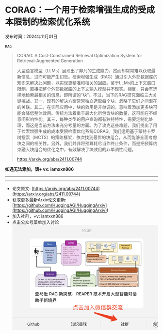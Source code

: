 # CORAG：一个用于检索增强生成的受成本限制的检索优化系统
发布时间：2024年11月01日

`RAG`
> CORAG: A Cost-Constrained Retrieval Optimization System for Retrieval-Augmented Generation
>
> 大型语言模型（LLMs）展现出了非凡的生成能力，然而却常常难以获取最新信息，进而可能产生幻觉。检索增强生成（RAG）通过引入外部数据库的知识来解决此问题，以实现更精准和相关的回应。鉴于LLMs的上下文窗口限制，直接把整个外部数据库的上下文输入模型并不现实。相反，只会有选择地检索最相关的信息，即所谓的“块”。不过，当下的RAG研究面临三大关键挑战。其一，现有的解决方案常常独立选取每个块，忽略了它们之间潜在的关联。其二，在实际应用中，块的效用是非单调的，意味着添加更多块可能会降低整体效用。传统方法着重于最大化所包含块的数量，这可能在不经意间影响性能。其三，每种类型的用户查询都有独特特性，需要定制化处理，而这是当前方法未充分考量的方面。为了攻克这些难题，我们提出了用于检索增强生成的成本受限检索优化系统CORAG。我们运用基于蒙特卡罗树搜索（MCTS）的策略框架，依次找到最优的块组合，从而能够全面考虑块之间的相关性。另外，我们并非将预算耗尽当作终止条件，而是把预算约束融入块组合的优化之中，有效解决了块效用的非单调性问题。
>
> https://arxiv.org/abs/2411.00744

**如遇无法添加，请+ vx: iamxxn886**
<hr />


<hr />

- 论文原文: [https://arxiv.org/abs/2411.00744](https://arxiv.org/abs/2411.00744)
- 获取更多最新Arxiv论文更新: [https://github.com/HuggingAGI/HuggingArxiv](https://github.com/HuggingAGI/HuggingArxiv)!
- 加入社群，+v: iamxxn886
- 点击公众号菜单加入讨论
![](https://raw.githubusercontent.com/HuggingAGI/wx_assets/main/2024/07/31/1722434818326-94339e92-22f1-4472-9d27-fed232f70b5d.jpeg)